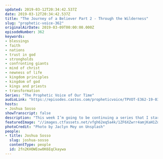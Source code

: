 ```yaml
---
updated: 2019-03-12T20:34:42.537Z
date: 2019-03-12T20:34:42.537Z
title: "The Journey of a Believer Part 2 - Through the Wilderness"
slug: "prophetic-voice-362"
originalAirDate: 2019-03-09T00:00:00.000Z
episodeNumber: 362
keywords:
- blessings
- faith
- nations
- trust in god
- strongholds
- confronting giants
- mind of christ
- newness of life
- kingdom principles
- kingdom of god
- kings and priests
- transformation
Series: "The Prophetic Voice of Our Time"
audioLink: "https://episodes.castos.com/propheticvoice/TPVOT-E362-19-03-09-10-Title.mp3"
hosts:
- Joshua Sosso
showTranscript: false
description: "This week I’m going to be continuing a series that I started a couple of weeks ago about the journey that we as believers are going through right now… I talked about how when we begin our journey to the promised land, God begins with giving us a call. Just like with Abraham… he didn't know where he was going. He didn’t know the destination. He just knew that God was calling him out from his father’s household, and that’s something that’s very distinct about the calling that God has for us because the call will always require us to step out of our comfort zone."
featuredImage: "//images.ctfassets.net/vfgh62eq5a4k/1ZF6XZwrr4amjKaH1ZdTSV/e9aae411d1bdd4cf0346e5ff960f5df6/jaclyn-moy-566595-unsplash.jpg"
photoCredit: "Photo by Jaclyn Moy on Unsplash"
people:
- title: Joshua Sosso
  slug: joshua-sosso
  contentType: people
  id: 2fn2KHOWEow0K6EqCkaywa
---
```

